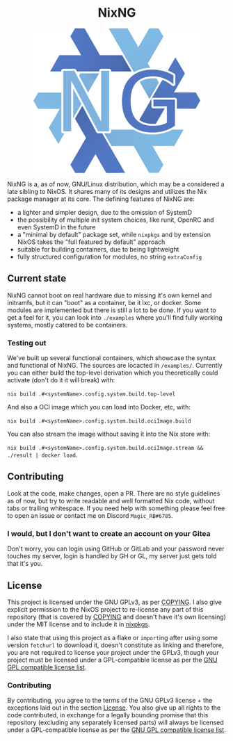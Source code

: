 <h1 align="center">NixNG</h1>

<p align="center">
  <img src="./nix-ng.png" width="384">
</p>

NixNG is a, as of now, GNU/Linux distribution, which may be a considered a late sibling to NixOS. It shares many of its
designs and utilizes the Nix package manager at its core. The defining features of NixNG are:
- a lighter and simpler design, due to the omission of SystemD
- the possibility of multiple init system choices, like runit, OpenRC and even SystemD in the future
- a "minimal by default" package set, while `nixpkgs` and by extension NixOS takes the "full featured by default" approach
- suitable for building containers, due to being lightweight
- fully structured configuration for modules, no string `extraConfig`

## Current state
NixNG cannot boot on real hardware due to missing it's own kernel and initramfs, but it can "boot" as a container, be it
lxc, or docker. Some modules are implemented but there is still a lot to be done. If you want to get a feel for it, you
can look into `./examples` where you'll find fully working systems, mostly catered to be containers.

### Testing out
We've built up several functional containers, which showcase the syntax and functional of NixNG. The sources are
locacted in `/examples/`. Currently you can either build the top-level derivation which you theoretically could activate
(don't do it it will break) with:

`nix build .#<systemName>.config.system.build.top-level`

And also a OCI image which you can load into Docker, etc, with:

`nix build .#<systemName>.config.system.build.ociImage.build`

You can also stream the image without saving it into the Nix store with:

`nix build .#<systemName>.config.system.build.ociImage.stream && ./result | docker load`.

## Contributing
Look at the code, make changes, open a PR. There are no style guidelines as of now, but try to write readable and well
formatted Nix code, without tabs or trailing whitespace. If you need help with something please feel free to open an
issue or contact me on Discord `Magic_RB#6785`.

### I would, but I don't want to create an account on your Gitea
Don't worry, you can login using GitHub or GitLab and your password never touches my server, login is handled by GH or
GL, my server just gets told that it's you.

## License
This project is licensed under the GNU GPLv3, as per [COPYING](COPYING). I also give explicit permission to the NixOS
project to re-license any part of this repository (that is covered by [COPYING](COPYING) and doesn't have it's own
licensing) under the MIT license and to include it in [nixpkgs](https://github.com/NixOS/nixpkgs).

I also state that using this project as a flake or `import`ing after using some version `fetchurl` to download it,
doesn't constitute as linking and therefore, you are not required to license your project under the GPLv3, though your
project must be licensed under a GPL-compatible license as per the [GNU GPL compatible license
list](https://www.gnu.org/licenses/license-list.html).

### Contributing
By contributing, you agree to the terms of the GNU GPLv3 license + the exceptions laid out in the section
[License](#license). You also give up all rights to the code contributed, in exchange for a legally bounding promise
that this repository (excluding any separately licensed parts) will always be licensed under a GPL-compatible license as
per the [GNU GPL compatible license list](https://www.gnu.org/licenses/license-list.html).


